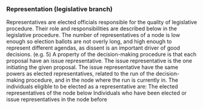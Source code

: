### Representation (legislative branch)

Representatives are elected officials responsible for the quality of legislative procedure. Their role and responsibilities are described below in the legislative procedure. 
The number of representatives of a node is low enough so election ballots are not overly long, and high enough to represent different agendas, as dissent is an important driver of good decisions. (e.g. 5)
A property of the decision-making procedure is that each proposal have an issue representative. The issue representative is the one initiating the given proposal. The issue representative have the same powers as elected representatives, related to the run of the decision-making procedure, and in the node where the run is currently in.
The individuals eligible to be elected as a representative are:
The elected representatives of the node below
Individuals who have been elected or issue representatives in the node before 

